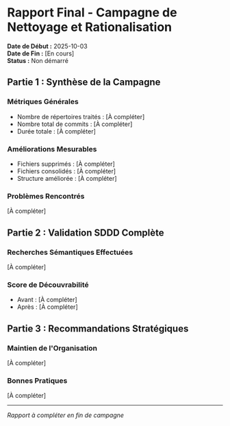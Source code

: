 # Rapport Final - Campagne de Nettoyage et Rationalisation

**Date de Début :** 2025-10-03  
**Date de Fin :** [En cours]  
**Status :** Non démarré

## Partie 1 : Synthèse de la Campagne

### Métriques Générales
- Nombre de répertoires traités : [À compléter]
- Nombre total de commits : [À compléter]
- Durée totale : [À compléter]

### Améliorations Mesurables
- Fichiers supprimés : [À compléter]
- Fichiers consolidés : [À compléter]
- Structure améliorée : [À compléter]

### Problèmes Rencontrés
[À compléter]

## Partie 2 : Validation SDDD Complète

### Recherches Sémantiques Effectuées
[À compléter]

### Score de Découvrabilité
- Avant : [À compléter]
- Après : [À compléter]

## Partie 3 : Recommandations Stratégiques

### Maintien de l'Organisation
[À compléter]

### Bonnes Pratiques
[À compléter]

---
*Rapport à compléter en fin de campagne*